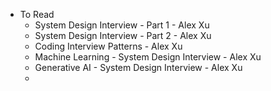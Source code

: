 - To Read
	- System Design Interview - Part 1 - Alex Xu
	- System Design Interview - Part 2 - Alex Xu
	- Coding Interview Patterns - Alex Xu
	- Machine Learning - System Design Interview - Alex Xu
	- Generative AI - System Design Interview - Alex Xu
	-